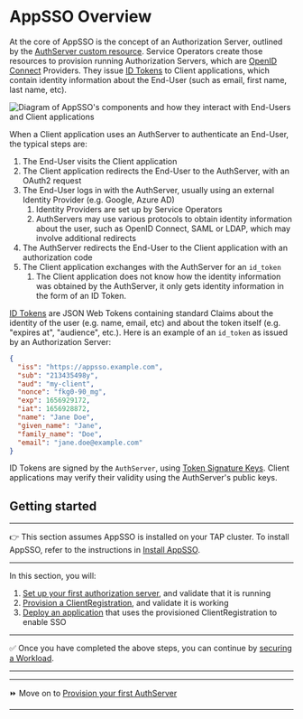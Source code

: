 # AppSSO Overview

At the core of AppSSO is the concept of an Authorization Server, outlined by
the [AuthServer custom resource](../crds/authserver.md). Service Operators create those resources to provision running
Authorization Servers, which are [OpenID Connect](https://openid.net/specs/openid-connect-core-1_0.html)
Providers. They issue [ID Tokens](https://openid.net/specs/openid-connect-core-1_0.html#IDToken) to Client applications,
which contain identity information about the End-User (such as email, first name, last name, etc).

![Diagram of AppSSO's components and how they interact with End-Users and Client applications](../../images/app-sso/appsso-concepts.png)

When a Client application uses an AuthServer to authenticate an End-User, the typical steps are:

1. The End-User visits the Client application
2. The Client application redirects the End-User to the AuthServer, with an OAuth2 request
3. The End-User logs in with the AuthServer, usually using an external Identity Provider (e.g. Google, Azure AD)
    1. Identity Providers are set up by Service Operators
    2. AuthServers may use various protocols to obtain identity information about the user, such as OpenID Connect, SAML
       or LDAP, which may involve additional redirects
4. The AuthServer redirects the End-User to the Client application with an authorization code
5. The Client application exchanges with the AuthServer for an `id_token`
    1. The Client application does not know how the identity information was obtained by the AuthServer, it only gets
       identity information in the form of an ID Token.

[ID Tokens](https://openid.net/specs/openid-connect-core-1_0.html#IDToken) are JSON Web Tokens containing standard
Claims about the identity of the user (e.g. name, email, etc) and about the token itself (e.g. "expires at", "audience",
etc.). Here is an example of an `id_token` as issued by an Authorization Server:

```json
{
  "iss": "https://appsso.example.com",
  "sub": "213435498y",
  "aud": "my-client",
  "nonce": "fkg0-90_mg",
  "exp": 1656929172,
  "iat": 1656928872,
  "name": "Jane Doe",
  "given_name": "Jane",
  "family_name": "Doe",
  "email": "jane.doe@example.com"
}
```

ID Tokens are signed by the `AuthServer`, using [Token Signature Keys](../service-operators/token-signature.md). Client
applications may verify their validity using the AuthServer's public keys.

## Getting started

---

👉 This section assumes AppSSO is installed on your TAP cluster. To install AppSSO, refer to the instructions
in [Install AppSSO](../platform-operators/installation.md).

---

In this section, you will:

1. [Set up your first authorization server](provision-auth-server.md), and validate that it is running
1. [Provision a ClientRegistration](client-registration.md), and validate it is working
1. [Deploy an application](application.md) that uses the provisioned ClientRegistration to enable SSO

---

✅ Once you have completed the above steps, you can continue
by [securing a Workload](../app-operators/tutorials/securing-first-workload.md).

---

---

⏩ Move on to [Provision your first AuthServer](provision-auth-server.md)

---
